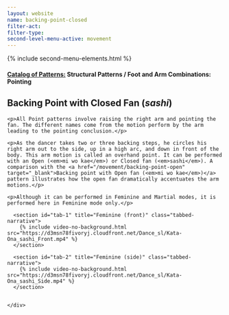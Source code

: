 ```yaml
---
layout: website
name: backing-point-closed
filter-act:
filter-type:
second-level-menu-active: movement
---
```

{% include second-menu-elements.html %}

<main class="page-content">
  <div class="text-container">
    <h4><a href="/movement/">Catalog of Patterns:</a> Structural Patterns / Foot and Arm Combinations: Pointing</h4>
    <h2>Backing Point with Closed Fan (<em>sashi</em>)</h2>

    <p>All Point patterns involve raising the right arm and pointing the fan. The different names come from the motion perform by the arm leading to the pointing conclusion.</p>

    <p>As the dancer takes two or three backing steps, he circles his right arm out to the side, up in a high arc, and down in front of the body. This arm motion is called an overhand point. It can be performed with an Open (<em>mi wo kae</em>) or Closed fan (<em>sashi</em>). A comparison with the <a href="/movement/backing-point-open" target="_blank">Backing point with Open fan (<em>mi wo kae</em>)</a> pattern illustrates how the open fan dramatically accentuates the arm motions.</p>

    <p>Although it can be performed in Feminine and Martial modes, it is performed here in Feminine mode only.</p>

  </div>


<div class="tabs-container">
  <div class="tabs-container__links">
    <div class="wrapper">
      <div id="tabs"></div>
    </div>
  </div>
  <div class="tabs-container__content">
    <div class="wrapper">

      <section id="tab-1" title="Feminine (front)" class="tabbed-narrative">
        {% include video-no-background.html src="https://d3msn78fivoryj.cloudfront.net/Dance_sl/Kata-Ona_sashi_Front.mp4" %}
      </section>

      <section id="tab-2" title="Feminine (side)" class="tabbed-narrative">
        {% include video-no-background.html src="https://d3msn78fivoryj.cloudfront.net/Dance_sl/Kata-Ona_sashi_Side.mp4" %}
      </section>


    </div>
  </div>
</div>
</main>
